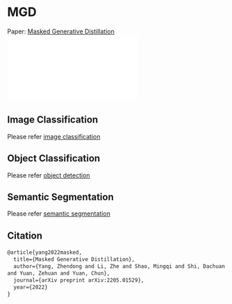 # MGD
Paper: [Masked Generative Distillation](https://arxiv.org/abs/2205.01529)
![architecture](architecture.pdf)
## Image Classification 
Please refer [image classification](https://github.com/yzd-v/MGD/tree/master/cls)
## Object Classification 
Please refer [object detection](https://github.com/yzd-v/MGD/tree/master/det)
## Semantic Segmentation 
Please refer [semantic segmentation](https://github.com/yzd-v/MGD/tree/master/seg)

## Citation
```
@article{yang2022masked,
  title={Masked Generative Distillation},
  author={Yang, Zhendong and Li, Zhe and Shao, Mingqi and Shi, Dachuan and Yuan, Zehuan and Yuan, Chun},
  journal={arXiv preprint arXiv:2205.01529},
  year={2022}
}
``` 
